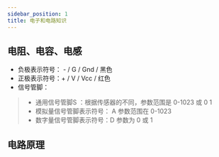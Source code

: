 ```yaml
---
sidebar_position: 1
title: 电子和电路知识
---
```

## 电阻、电容、电感

- 负极表示符号： - /  G  /  Gnd  / 黑色
- 正极表示符号：+ / V  / Vcc  / 红色
- 信号管脚： 
>- 通用信号管脚S ：根据传感器的不同，参数范围是 0-1023  或 0 1
>- 模拟量信号管脚表示符号： A 参数范围在 0-1023
>- 数字量信号管脚表示符号：D 参数为 0 或 1

## 电路原理